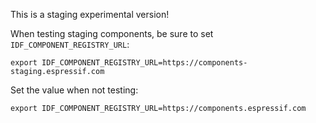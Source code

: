 This is a staging experimental version!

When testing staging components, be sure to set `IDF_COMPONENT_REGISTRY_URL`:

```
export IDF_COMPONENT_REGISTRY_URL=https://components-staging.espressif.com
```

Set the value when not testing:

```
export IDF_COMPONENT_REGISTRY_URL=https://components.espressif.com
```

